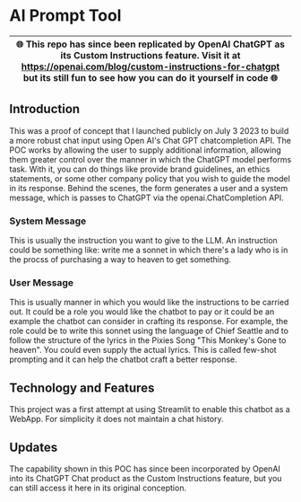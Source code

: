 # AI Prompt Tool   

| 🌐 This repo has since been replicated by OpenAI ChatGPT as its Custom Instructions feature. Visit it at https://openai.com/blog/custom-instructions-for-chatgpt but its still fun to see how you can do it yourself in code 🌐 |
| --- |

## Introduction  
This was a proof of concept that I launched publicly on July 3 2023 to build a more robust chat input using Open AI's Chat GPT chatcompletion API. The POC works by allowing the user to supply additional information, allowing them greater control over the manner in which the ChatGPT model performs task. With it, you can do things like provide brand guidelines, an ethics statements, or some other company policy that you wish to guide the model in its response.  Behind the scenes, the form generates a user and a system message, which is passes to ChatGPT via the openai.ChatCompletion API.

### System Message  
This is usually the instruction you want to give to the LLM. An instruction could be something like: write me a sonnet in which there's a lady who is in the procss of purchasing a way to heaven to get something. 

### User Message  
This is usually manner in which you would like the instructions to be carried out. It could be a role you would like the chatbot to pay or it could be an example the chatbot can consider in crafting its response. For example, the role could be to write this sonnet using the language of Chief Seattle and to follow the structure of the lyrics in the Pixies Song "This Monkey's Gone to heaven". You could even supply the actual lyrics. This is called few-shot prompting and it can help the chatbot craft a better response.

## Technology and Features  
This project was a first attempt at using Streamlit to enable this chatbot as a WebApp. For simplicity it does not maintain a chat history.

## Updates  
The capability shown in this POC has since been incorporated by OpenAI into its ChatGPT Chat product as the Custom Instructions feature, but you can still access it here in its original conception. 

